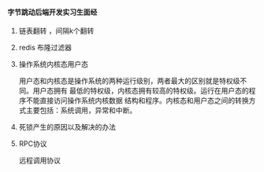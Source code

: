 #### 字节跳动后端开发实习生面经

1. 链表翻转 ，间隔k个翻转

2. redis 布隆过滤器

3. 操作系统内核态用户态

   用户态和内核态是操作系统的两种运行级别，两者最大的区别就是特权级不同。用户态拥有
   最低的特权级，内核态拥有较高的特权级。运行在用户态的程序不能直接访问操作系统内核数据
   结构和程序。内核态和用户态之间的转换方式主要包括：系统调用，异常和中断。

4. 死锁产生的原因以及解决的办法

5. RPC协议

   远程调用协议

   